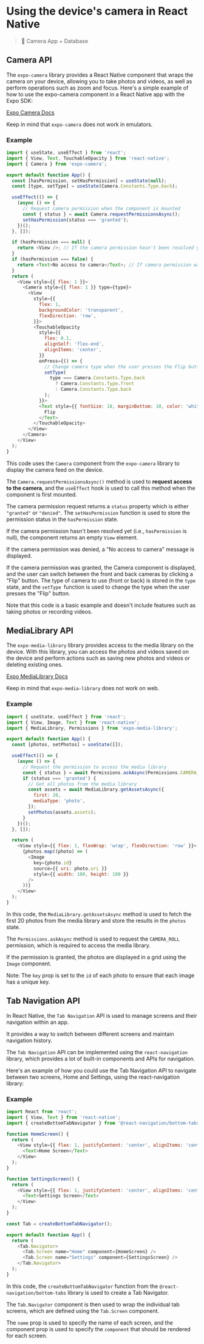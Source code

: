 # Using the device's camera in React Native

> 📱 Camera App + Database

## Camera API

The `expo-camera` library provides a React Native component that wraps the camera on your device, allowing you to take photos and videos, as well as perform operations such as zoom and focus. Here's a simple example of how to use the expo-camera component in a React Native app with the Expo SDK:

[Expo Camera Docs](https://docs.expo.dev/versions/latest/sdk/camera/)

Keep in mind that `expo-camera` does not work in emulators.

### Example

```js
import { useState, useEffect } from 'react';
import { View, Text, TouchableOpacity } from 'react-native';
import { Camera } from 'expo-camera';

export default function App() {
  const [hasPermission, setHasPermission] = useState(null);
  const [type, setType] = useState(Camera.Constants.Type.back);

  useEffect(() => {
    (async () => {
      // Request camera permission when the component is mounted
      const { status } = await Camera.requestPermissionsAsync();
      setHasPermission(status === 'granted');
    })();
  }, []);

  if (hasPermission === null) {
    return <View />; // If the camera permission hasn't been resolved yet, don't render anything
  }
  if (hasPermission === false) {
    return <Text>No access to camera</Text>; // If camera permission was denied, show a message
  }
  return (
    <View style={{ flex: 1 }}>
      <Camera style={{ flex: 1 }} type={type}>
        <View
          style={{
            flex: 1,
            backgroundColor: 'transparent',
            flexDirection: 'row',
          }}>
          <TouchableOpacity
            style={{
              flex: 0.1,
              alignSelf: 'flex-end',
              alignItems: 'center',
            }}
            onPress={() => {
              // Change camera type when the user presses the Flip button
              setType(
                type === Camera.Constants.Type.back
                  ? Camera.Constants.Type.front
                  : Camera.Constants.Type.back
              );
            }}>
            <Text style={{ fontSize: 18, marginBottom: 10, color: 'white' }}>
              Flip
            </Text>
          </TouchableOpacity>
        </View>
      </Camera>
    </View>
  );
}
```
This code uses the `Camera` component from the `expo-camera` library to display the camera feed on the device. 

The `Camera.requestPermissionsAsync()` method is used to **request access to the camera**, and the `useEffect` hook is used to call this method when the component is first mounted. 

The camera permission request returns a `status` property which is either `"granted"` or `"denied"`. The `setHasPermission` function is used to store the permission status in the `hasPermission` state.

If the camera permission hasn't been resolved yet (i.e., `hasPermission` is null), the component returns an empty `View` element.

If the camera permission was denied, a "No access to camera" message is displayed. 

If the camera permission was granted, the Camera component is displayed, and the user can switch between the front and back cameras by clicking a "Flip" button. The type of camera to use (front or back) is stored in the `type` state, and the `setType `function is used to change the type when the user presses the "Flip" button.

Note that this code is a basic example and doesn't include features such as taking photos or recording videos.

## MediaLibrary API

The `expo-media-library` library provides access to the media library on the device. With this library, you can access the photos and videos saved on the device and perform actions such as saving new photos and videos or deleting existing ones.

[Expo MediaLibrary Docs](https://docs.expo.dev/versions/latest/sdk/media-library/)

Keep in mind that `expo-media-library` does not work on web.

### Example

```js
import { useState, useEffect } from 'react';
import { View, Image, Text } from 'react-native';
import { MediaLibrary, Permissions } from 'expo-media-library';

export default function App() {
  const [photos, setPhotos] = useState([]);

  useEffect(() => {
    (async () => {
      // Request the permission to access the media library
      const { status } = await Permissions.askAsync(Permissions.CAMERA_ROLL);
      if (status === 'granted') {
        // Get all photos from the media library
        const assets = await MediaLibrary.getAssetsAsync({
          first: 20,
          mediaType: 'photo',
        });
        setPhotos(assets.assets);
      }
    })();
  }, []);

  return (
    <View style={{ flex: 1, flexWrap: 'wrap', flexDirection: 'row' }}>
      {photos.map((photo) => (
        <Image
          key={photo.id}
          source={{ uri: photo.uri }}
          style={{ width: 100, height: 100 }}
        />
      ))}
    </View>
  );
}
```
In this code, the `MediaLibrary.getAssetsAsync` method is used to fetch the first 20 photos from the media library and store the results in the `photos` state. 

The `Permissions.askAsync` method is used to request the `CAMERA_ROLL` permission, which is required to access the media library. 

If the permission is granted, the photos are displayed in a grid using the `Image` component.

Note: The `key` prop is set to the `id` of each photo to ensure that each image has a unique key.


## Tab Navigation API

In React Native, the `Tab Navigation` API is used to manage screens and their navigation within an app. 

It provides a way to switch between different screens and maintain navigation history. 

The `Tab Navigation` API can be implemented using the `react-navigation` library, which provides a lot of built-in components and APIs for navigation.

Here's an example of how you could use the Tab Navigation API to navigate between two screens, Home and Settings, using the react-navigation library:

### Example
```js
import React from 'react';
import { View, Text } from 'react-native';
import { createBottomTabNavigator } from '@react-navigation/bottom-tabs';

function HomeScreen() {
  return (
    <View style={{ flex: 1, justifyContent: 'center', alignItems: 'center' }}>
      <Text>Home Screen</Text>
    </View>
  );
}

function SettingsScreen() {
  return (
    <View style={{ flex: 1, justifyContent: 'center', alignItems: 'center' }}>
      <Text>Settings Screen</Text>
    </View>
  );
}

const Tab = createBottomTabNavigator();

export default function App() {
  return (
    <Tab.Navigator>
      <Tab.Screen name="Home" component={HomeScreen} />
      <Tab.Screen name="Settings" component={SettingsScreen} />
    </Tab.Navigator>
  );
}
```

In this code, the `createBottomTabNavigator` function from the `@react-navigation/bottom-tabs` library is used to create a Tab Navigator. 

The `Tab.Navigator` component is then used to wrap the individual tab screens, which are defined using the `Tab.Screen` component. 

The `name` prop is used to specify the name of each screen, and the component prop is used to specify the `component` that should be rendered for each screen.